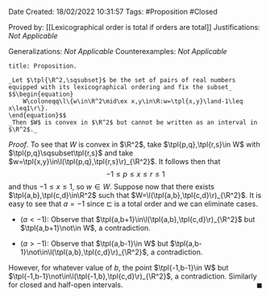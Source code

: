 <div class="topSpace"></div>

Date Created: 18/02/2022 10:31:57
Tags: #Proposition #Closed 

Proved by: [[Lexicographical order is total if orders are total]]
Justifications: _Not Applicable_

Generalizations: _Not Applicable_
Counterexamples: _Not Applicable_

``` ad-Proposition
title: Proposition.

_Let $\tpl{\R^2,\sqsubset}$ be the set of pairs of real numbers equipped with its lexicographical ordering and fix the subset_
$$\begin{equation}
    W\coloneqq\l\{w\in\R^2\mid\ex x,y\in\R:w=\tpl{x,y}\land-1\leq x\leq1\r\}.
\end{equation}$$
_Then $W$ is convex in $\R^2$ but cannot be written as an interval in $\R^2$._

```

_Proof_. To see that $W$ is convex in $\R^2$, take $\tpl{p,q},\tpl{r,s}\in W$ with $\tpl{p,q}\sqsubset\tpl{r,s}$ and take $w=\tpl{x,y}\in\l(\tpl{p,q},\tpl{r,s}\r)_{\R^2}$. It follows then that
$$\begin{equation}
    -1\leq p\leq x\leq r\leq 1
\end{equation}$$
and thus $-1\leq x\leq 1$, so $w\in W$. Suppose now that there exists $\tpl{a,b},\tpl{c,d}\in\R^2$ such that $W=\l(\tpl{a,b},\tpl{c,d}\r)_{\R^2}$. It is easy to see that $a=-1$ since $\sqsubset$ is a total order and we can eliminate cases.
* ($a<-1$): Observe that $\tpl{a,b+1}\in\l(\tpl{a,b},\tpl{c,d}\r)_{\R^2}$ but $\tpl{a,b+1}\not\in W$, a contradiction.

* ($a>-1$): Observe that $\tpl{a,b-1}\in W$ but $\tpl{a,b-1}\not\in\l(\tpl{a,b},\tpl{c,d}\r)_{\R^2}$, a contradiction.

However, for whatever value of $b$, the point $\tpl{-1,b-1}\in W$ but $\tpl{-1,b-1}\not\in\l(\tpl{-1,b},\tpl{c,d}\r)_{\R^2}$, a contradiction. Similarly for closed and half-open intervals.<span style="float:right;">$\blacksquare$</span>
